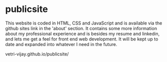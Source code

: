 # publicsite

This website is coded in HTML, CSS and JavaScript and is available via the github sites link in the 'about' section. It contains some more information about my professional experience and is besides my resume and linkedin, and lets me get a feel for front end web development. It will be kept up to date and expanded into whatever I need in the future.

vetri-vijay.github.io/publicsite/
